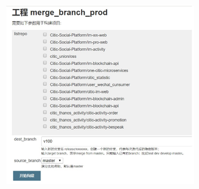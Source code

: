 ![image](https://github.com/bjdzliu/script/blob/master/pythonscript/merge_gitlab_branch/img/jenkinssnapshot.jpg)
